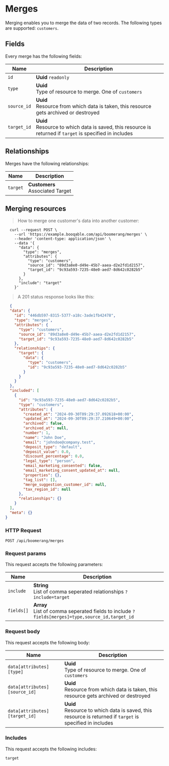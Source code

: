 # Merges

Merging enables you to merge the data of two records. The following types are supported: `customers`.

## Fields
Every merge has the following fields:

Name | Description
-- | --
`id` | **Uuid** `readonly`<br>
`type` | **Uuid** <br>Type of resource to merge. One of `customers`
`source_id` | **Uuid** <br>Resource from which data is taken, this resource gets archived or destroyed
`target_id` | **Uuid** <br>Resource to which data is saved, this resource is returned if `target` is specified in includes


## Relationships
Merges have the following relationships:

Name | Description
-- | --
`target` | **Customers** <br>Associated Target


## Merging resources



> How to merge one customer's data into another customer:

```shell
  curl --request POST \
    --url 'https://example.booqable.com/api/boomerang/merges' \
    --header 'content-type: application/json' \
    --data '{
      "data": {
        "type": "merges",
        "attributes": {
          "type": "customers",
          "source_id": "89d3a8e0-d49e-45b7-aaea-d2e2fd1d2157",
          "target_id": "9c93a593-7235-48e0-aed7-8d642c0282b5"
        }
      },
      "include": "target"
    }'
```

> A 201 status response looks like this:

```json
  {
  "data": {
    "id": "446db597-8315-5377-a18c-3ade1fb42478",
    "type": "merges",
    "attributes": {
      "type": "customers",
      "source_id": "89d3a8e0-d49e-45b7-aaea-d2e2fd1d2157",
      "target_id": "9c93a593-7235-48e0-aed7-8d642c0282b5"
    },
    "relationships": {
      "target": {
        "data": {
          "type": "customers",
          "id": "9c93a593-7235-48e0-aed7-8d642c0282b5"
        }
      }
    }
  },
  "included": [
    {
      "id": "9c93a593-7235-48e0-aed7-8d642c0282b5",
      "type": "customers",
      "attributes": {
        "created_at": "2024-09-30T09:29:37.092618+00:00",
        "updated_at": "2024-09-30T09:29:37.210649+00:00",
        "archived": false,
        "archived_at": null,
        "number": 1,
        "name": "John Doe",
        "email": "johndoe@company.test",
        "deposit_type": "default",
        "deposit_value": 0.0,
        "discount_percentage": 0.0,
        "legal_type": "person",
        "email_marketing_consented": false,
        "email_marketing_consent_updated_at": null,
        "properties": {},
        "tag_list": [],
        "merge_suggestion_customer_id": null,
        "tax_region_id": null
      },
      "relationships": {}
    }
  ],
  "meta": {}
}
```

### HTTP Request

`POST /api/boomerang/merges`

### Request params

This request accepts the following parameters:

Name | Description
-- | --
`include` | **String** <br>List of comma seperated relationships `?include=target`
`fields[]` | **Array** <br>List of comma seperated fields to include `?fields[merges]=type,source_id,target_id`


### Request body

This request accepts the following body:

Name | Description
-- | --
`data[attributes][type]` | **Uuid** <br>Type of resource to merge. One of `customers`
`data[attributes][source_id]` | **Uuid** <br>Resource from which data is taken, this resource gets archived or destroyed
`data[attributes][target_id]` | **Uuid** <br>Resource to which data is saved, this resource is returned if `target` is specified in includes


### Includes

This request accepts the following includes:

`target`





